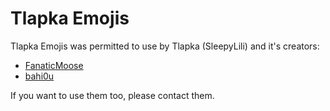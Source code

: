 # Tlapka Emojis

Tlapka Emojis was permitted to use by Tlapka (SleepyLili) and it's creators:
 - [FanaticMoose](https://mastodon.online/@FanaticMoose)
 - [bahi0u](https://mk.absturztau.be/@bahi0u)

If you want to use them too, please contact them.
